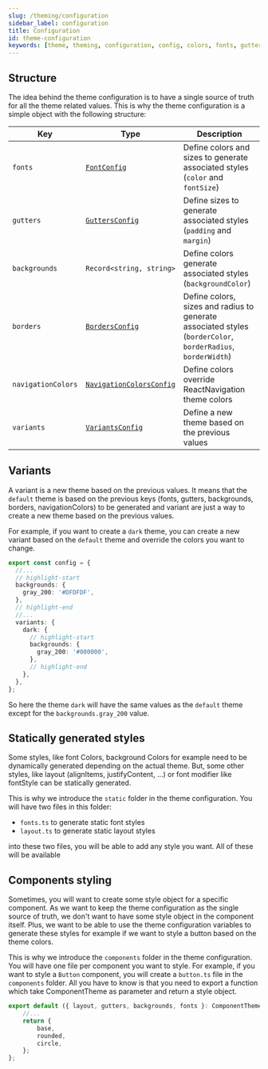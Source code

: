 ```yaml
---
slug: /theming/configuration
sidebar_label: configuration
title: Configuration
id: theme-configuration
keywords: [theme, theming, configuration, config, colors, fonts, gutters, spacings, borders, navigation, variants]
---
```


## Structure

The idea behind the theme configuration is to have a single source of truth for all the theme related values.
This is why the theme configuration is a simple object with the following structure:

| Key                | Type                                                                            | Description                                                                                                  |
|--------------------|---------------------------------------------------------------------------------|--------------------------------------------------------------------------------------------------------------|
| `fonts`            | [`FontConfig`](/docs/theming/api-reference#fontconfig)                          | Define colors and sizes to generate associated styles (`color` and `fontSize`)                               |
| `gutters`          | [`GuttersConfig`](/docs/theming/api-reference#guttersconfig)                    | Define sizes to generate associated styles (`padding` and `margin`)                                          |
| `backgrounds`      | `Record<string, string>`                                                        | Define colors generate associated styles (`backgroundColor`)                                                 |
| `borders`          | [`BordersConfig`](/docs/theming/api-reference#bordersconfig)                    | Define colors, sizes and radius to generate associated styles (`borderColor`, `borderRadius`, `borderWidth`) |
| `navigationColors` | [`NavigationColorsConfig`](/docs/theming/api-reference#navigationcolorsconfig)  | Define colors override ReactNavigation theme colors                                                          |
| `variants`         | [`VariantsConfig`](/docs/theming/api-reference#variantsconfig)                  | Define a new theme based on the previous values                                                              |

## Variants
A variant is a new theme based on the previous values.
It means that the `default` theme is based on the previous keys (fonts, gutters, backgrounds, borders, navigationColors) 
to be generated and variant are just a way to create a new theme based on the previous values.

For example, if you want to create a `dark` theme, you can create a new variant based on the `default` theme and override the colors you want to change.

```ts title=/src/theme/theme.config.ts
export const config = {
  //...
  // highlight-start
  backgrounds: {
    gray_200: '#DFDFDF',
  }, 
  // highlight-end
  //...
  variants: {
    dark: {
      // highlight-start
      backgrounds: {
        gray_200: '#000000',
      },
      // highlight-end
    },
  },
};
```

So here the theme `dark` will have the same values as the `default` theme except for the `backgrounds.gray_200` value.

## Statically generated styles
Some styles, like font Colors, background Colors for example need to be dynamically generated depending on the actual theme.
But, some other styles, like layout (alignItems, justifyContent, ...) or font modifier like fontStyle can be statically generated.

This is why we introduce the `static` folder in the theme configuration.
You will have two files in this folder:
- `fonts.ts` to generate static font styles
- `layout.ts` to generate static layout styles

into these two files, you will be able to add any style you want.
All of these will be available

## Components styling
Sometimes, you will want to create some style object for a specific component.
As we want to keep the theme configuration as the single source of truth, we don't want to have some style object in the component itself.
Plus, we want to be able to use the theme configuration variables to generate these styles for example if we want to style a button based on the theme colors.

This is why we introduce the `components` folder in the theme configuration.
You will have one file per component you want to style.
For example, if you want to style a `Button` component, you will create a `button.ts` file in the `components` folder.
All you have to know is that you need to export a function which take ComponentTheme as parameter and return a style object.

```ts title=/src/theme/components/button.ts
export default ({ layout, gutters, backgrounds, fonts }: ComponentTheme) => {
    //...
    return {
        base,
        rounded,
        circle,
    };
};
```



